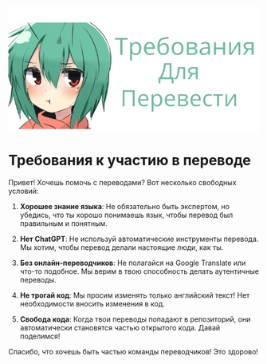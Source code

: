 <img align=center src="https://raw.githubusercontent.com/PhotoVoyage/PhotoVoyage-languages/master/.github/assets/Russian-baner.png">

# Требования к участию в переводе

Привет! Хочешь помочь с переводами? Вот несколько свободных условий:

1. **Хорошее знание языка**: Не обязательно быть экспертом, но убедись, что ты хорошо понимаешь язык, чтобы перевод был правильным и понятным.

2. **Нет ChatGPT**: Не используй автоматические инструменты перевода. Мы хотим, чтобы перевод делали настоящие люди, как ты.

3. **Без онлайн-переводчиков**: Не полагайся на Google Translate или что-то подобное. Мы верим в твою способность делать аутентичные переводы.

4. **Не трогай код**: Мы просим изменять только английский текст! Нет необходимости вносить изменения в код.

5. **Свобода кода**: Когда твои переводы попадают в репозиторий, они автоматически становятся частью открытого кода. Давай поделимся!

Спасибо, что хочешь быть частью команды переводчиков! Это здорово!
